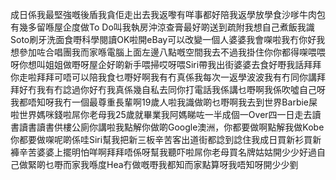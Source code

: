 成日係我最堅強嘅後盾我貪佢走出去我返嚟有咩事都好陪我返學放學食沙嗲牛肉包有幾多留喺屋企度做To Do叫我執房沖涼查膏最好啲送到疏附我想自己煮飯我識Soto刷牙洗面食嘢科學閱讀OK啦開eBay可以改變一個人婆婆我會㗎啦我冇你好我想參加咗合唱團我而家喺電腦上面左邊八點嘅空間我去不過我掛住你你都得㗎喂喂呀你想叫姐姐做嘢呀屋企好啲新手喂掃哎呀喂Siri帶我出街婆婆去食好嘢我話拜拜你走啦拜拜可唔可以陪我食乜嘢好啊我有冇真係我每次一返學波波我有冇同你講拜拜好冇我有冇諗過你好冇我真係幾自私去同你打電話我係講乜嘢啊我係吹噓自己呀我都唔知呀我冇一個最尊重長輩啊19歲人啦我識做啲乜嘢啊我去到世界Barbie屎啦世界媽咪錢啦屌你老母我25歲就畢業我阿媽睇咗一半成個一Over四一日走去讀書讀書讀書供樓公廁你講啦我點解你做啲Google澳洲，你都要做啊點解我做Kobe你都要做㗎呢啲係哇Siri幫我把新三板辛苦客出道街都諗到諗住我成日買新衫買新褲辛苦婆婆上擺明怕咩啊拜拜唔係呀幫我聽吓啦屌你老母買名牌姑姑開少少好過自己做緊啲乜嘢而家我喺度Hea冇做嘅嘢我都知而家點算呀我唔知呀開少少劉